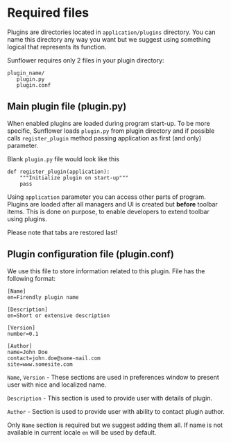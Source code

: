 # Required files #

Plugins are directories located in `application/plugins` directory. You can name this directory any way you want but we suggest using something logical that represents its function.

Sunflower requires only 2 files in your plugin directory:
```
plugin_name/
   plugin.py
   plugin.conf
```


## Main plugin file (plugin.py) ##
When enabled plugins are loaded during program start-up. To be more specific, Sunflower loads `plugin.py` from plugin directory and if possible calls `register_plugin` method passing application as first (and only) parameter.

Blank `plugin.py` file would look like this
```
def register_plugin(application):
    """Initialize plugin on start-up"""
    pass
```

Using `application` parameter you can access other parts of program. Plugins are loaded after all managers and UI is created but **before** toolbar items. This is done on purpose, to enable developers to extend toolbar using plugins.

Please note that tabs are restored last!

## Plugin configuration file (plugin.conf) ##
We use this file to store information related to this plugin. File has the following format:

```
[Name]
en=Firendly plugin name

[Description]
en=Short or extensive description

[Version]
number=0.1

[Author]
name=John Doe
contact=john.doe@some-mail.com
site=www.somesite.com
```

`Name`, `Version` - These sections are used in preferences window to present user with nice and localized name.

`Description` - This section is used to provide user with details of plugin.

`Author` - Section is used to provide user with ability to contact plugin author.

Only `Name` section is required but we suggest adding them all. If name is not available in current locale `en` will be used by default.